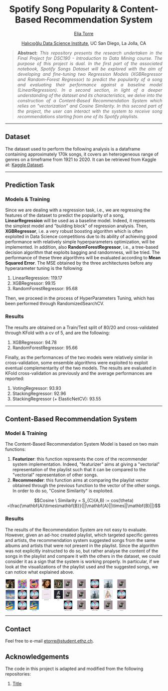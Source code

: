 <h1 align="center">
Spotify Song Popularity & Content-Based Recommendation System</h1>

<div align="center">
  <a href="https://www.linkedin.com/in/eliatorre/">Elia Torre</a>
  <p><a href="https://datascience.ucsd.edu/">Halıcıoğlu Data Science Institute</a>, UC San Diego, La Jolla, CA</p>
</div>

>**<p align="justify"> Abstract:** *This repository presents the research undertaken in the Final Project for DSC190 - Introduction to Data Mining course. The purpose of this project is dual. In the first part of the associated notebook, Spotify Songs Dataset will be explored with the aim of developing and fine-tuning two Regression Models (XGBRegressor and Random-Forest Regressor) to predict the popularity of a song and evaluating their performance against a baseline model (LinearRegression). In a second section, in light of a deeper understanding of the dataset and its characteristics, we delve into the construction of a Content-Based Recommendation System which relies on "vectorization" and Cosine Similarity. In this second part of the project, the user can interact with the system to receive song recommendations starting from one of its Spotify playlists.*

<hr/>

## Dataset
The dataset used to perform the following analysis is a dataframe containing approximately 170k songs, it covers an heterogeneous range of genres on a timeframe from 1921 to 2020. It can be retrieved from Kaggle at: [Kaggle Dataset](https://www.kaggle.com/code/vatsalmavani/music-recommendation-system-using-spotify-dataset/input).

<hr/>

## Prediction Task

### Models & Training
Since we are dealing with a regression task, i.e., we are regressing the features of the dataset to predict the popularity of a song, **LinearRegression** will be used as a baseline model. Indeed, it represents the simplest model and "building block" of regression analysis. Then, **XGBRegressor**, i.e. a very robust boosting algorithm which is often exploited in Data Science competitions due to its ability of achieving good performance with relatively simple hyperparameters optimization, will be implemented. In addition, also **RandomForestRegressor**, i.e., a tree-based decision algorithm that exploits bagging and randomness, will be tried. The performance of these three algorithms will be evaluated according to **Mean Squared Error**. The MSE obtained by the three architectures before any hyperarameter tuning is the following:
  1. LinearRegression: 119.17
  2. XGBRegressor: 99.15
  3. RandomForestRegressor: 95.68
     
Then, we proceed in the process of HyperParameters Tuning, which has been performed through RandomizedSearchCV.

### Results
The results are obtained on a Train/Test split of 80/20 and cross-validated through KFold with a cv of 5, and are the following:
  1. XGBRegressor: 94.78
  2. RandomForestRegressor: 95.66

Finally, as the performances of the two models were relatively similar in cross-validation, some ensemble algorithms were exploited to exploit eventual complementarity of the two models. The results are evaluated in KFold cross-validation as previously and the average performances are reported:
  1. VotingRegressor: 93.93
  2. StackingRegressor: 92.96
  3. StackingRegressor (+ ElasticNetCV): 93.55

<hr/>

## Content-Based Recommendation System

### Model & Training
The Content-Based Recommendation System Model is based on two main functions:
  1. **Featurizer**: this function represents the core of the recommender system implementation. Indeed, "featurizer" aims at giving a "vectorial" representation of the playlist such that it can be compared to the "vectorial" representation of other songs.
  2. **Recommender**: this function aims at comparing the playlist vector obtained through the previous function to the vector of the other songs. In order to do so, "Cosine Similarity" is exploited.

$$Cosine \ Similarity = S_{C}(A,B) := cos(\theta) =\frac{\mathbf{A}\times\mathbf{B}}{||\mathbf{A}||\times||\mathbf{B}||}$$

### Results
The results of the Recommendation System are not easy to evaluate. However, given an ad-hoc created playlist, which targeted specific genres and artists, the recommendation system suggested songs from the same albums and artists that were not present in the playlist. Since the algorithm was not explicitly instructed to do so, but rather analyse the content of the songs in the playlist and compare it with the others in the dataset, we could consider it as a sign that the system is working properly. In particular, if we look at the visualizations of the playlist used and the suggested songs, we can notice what explained above.

<div style="display: flex;" align="center">
  <img src="playlist.png" alt="Created Playlist" width="37%">
  <img src="suggested.png" alt="Suggested Playlist" width="40%">
</div>

<hr/>

## Contact
Feel free to e-mail etorre@student.ethz.ch.
  
## Acknowledgements
The code in this project is adapted and modified from the following repositories:
1. [Title](https://)
